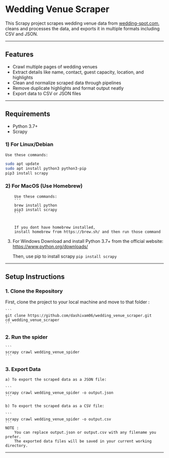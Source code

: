 # Wedding Venue Scraper

This Scrapy project scrapes wedding venue data from [wedding-spot.com](https://www.wedding-spot.com/wedding-venues/?pr=new%20jersey&r=new%20jersey%3anorth%20jersey&r=new%20jersey%3aatlantic%20city&r=new%20jersey%3ajersey%20shore&r=new%20jersey%3asouth%20jersey&r=new%20jersey%3acentral%20jersey&r=new%20york%3along%20island&r=new%20york%3amanhattan&r=new%20york%3abrooklyn&r=pennsylvania%3aphiladelphia&sr=1), 
cleans and processes the data, and exports it in multiple formats including CSV and JSON.

---

## Features

- Crawl multiple pages of wedding venues
- Extract details like name, contact, guest capacity, location, and highlights
- Clean and normalize scraped data through pipelines
- Remove duplicate highlights and format output neatly
- Export data to CSV or JSON files

---
## Requirements

- Python 3.7+
- Scrapy

### 1) For Linux/Debian

    Use these commands:

```bash
sudo apt update
sudo apt install python3 python3-pip
pip3 install scrapy
```

### 2) For MacOS (Use Homebrew)
        Use these commands:
        ```
        brew install python
        pip3 install scrapy
        ```


        If you dont have homebrew installed, 
        install homebrew from https://brew.sh/ and then run those command

3) For Windows
    Download and install Python 3.7+ from the official website:
    https://www.python.org/downloads/

    Then, use pip to install scrapy 
        ```
        pip install scrapy
        ```

---

## Setup Instructions


### 1. Clone the Repository

First, clone the project to your local machine and move to that folder :

    ```
    git clone https://github.com/dashivam06/wedding_venue_scraper.git
    cd wedding_venue_scraper
    ```

### 2. Run the spider 

    ```
    scrapy crawl wedding_venue_spider
    ```
### 3. Export Data

    a) To export the scraped data as a JSON file:

    ```
    scrapy crawl wedding_venue_spider -o output.json
    ```    

    b) To export the scraped data as a CSV file:

    ```
    scrapy crawl wedding_venue_spider -o output.csv
    ```
    NOTE : 
        You can replace output.json or output.csv with any filename you prefer.
        The exported data files will be saved in your current working directory.

---




